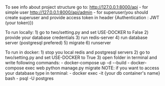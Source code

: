 To see info about project structure go to:
http://127.0.0.1:8000/api - for simple user
http://127.0.0.1:8000/api/admin - for superuser(you should create superuser
and provide access token in header {Authentication : JWT (your token)})


To run locally:
    1) go to two/setting.py and set USE-DOCKER to False
    2) provide your database credentials
    3) run redis-server
    4) run database server (postgresql prefered)
    5) migrate
    6) runserver


To run in docker:
    1) stop you local redis and postgresql servers
    2) go to two/setting.py and set USE-DOCKER to True
    3) open folder in terminal and write following commands:
        - docker-compose up -d --build
        - docker-compose exec web python manage.py migrate
    NOTE: if you want to access your database type in terminal:
        - docker exec -it {your db container's name} bash
        - psql -U postgres

